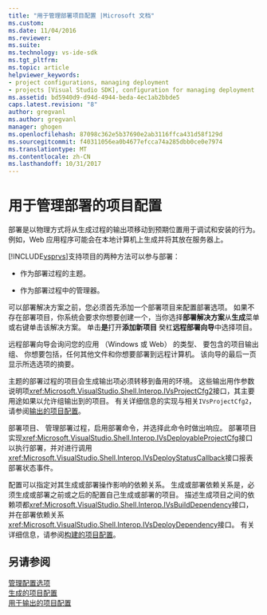 ```yaml
---
title: "用于管理部署项目配置 |Microsoft 文档"
ms.custom: 
ms.date: 11/04/2016
ms.reviewer: 
ms.suite: 
ms.technology: vs-ide-sdk
ms.tgt_pltfrm: 
ms.topic: article
helpviewer_keywords:
- project configurations, managing deployment
- projects [Visual Studio SDK], configuration for managing deployment
ms.assetid: bd5940d9-d94d-4944-beda-4ec1ab2bbde5
caps.latest.revision: "8"
author: gregvanl
ms.author: gregvanl
manager: ghogen
ms.openlocfilehash: 87098c362e5b37690e2ab3116ffca431d58f129d
ms.sourcegitcommit: f40311056ea0b4677efcca74a285dbb0ce0e7974
ms.translationtype: MT
ms.contentlocale: zh-CN
ms.lasthandoff: 10/31/2017
---
```

# <a name="project-configuration-for-managing-deployment"></a>用于管理部署的项目配置
部署是以物理方式将从生成过程的输出项移动到预期位置用于调试和安装的行为。 例如，Web 应用程序可能会在本地计算机上生成并将其放在服务器上。  
  
 [!INCLUDE[vsprvs](../../code-quality/includes/vsprvs_md.md)]支持项目的两种方法可以参与部署：  
  
-   作为部署过程的主题。  
  
-   作为部署过程中的管理器。  
  
 可以部署解决方案之前，您必须首先添加一个部署项目来配置部署选项。 如果不存在部署项目，你系统会要求你想要创建一个，当你选择**部署解决方案**从**生成**菜单或右键单击该解决方案。 单击**是**打开**添加新项目** 癸杠**远程部署向导**中选择项目。  
  
 远程部署向导会询问您的应用 （Windows 或 Web） 的类型、 要包含的项目输出组、 你想要包括，任何其他文件和你想要部署到远程计算机。 该向导的最后一页显示所选选项的摘要。  
  
 主题的部署过程的项目会生成输出项必须转移到备用的环境。 这些输出用作参数说明项<xref:Microsoft.VisualStudio.Shell.Interop.IVsProjectCfg2>接口，其主要用途如果以允许组输出到的项目。 有关详细信息的实现与相关`IVsProjectCfg2`，请参阅[输出的项目配置](../../extensibility/internals/project-configuration-for-output.md)。  
  
 部署项目、 管理部署过程，启用部署命令，并选择此命令时做出响应。 部署项目实现<xref:Microsoft.VisualStudio.Shell.Interop.IVsDeployableProjectCfg>接口以执行部署，并对进行调用<xref:Microsoft.VisualStudio.Shell.Interop.IVsDeployStatusCallback>接口报表部署状态事件。  
  
 配置可以指定对其生成或部署操作影响的依赖关系。 生成或部署依赖关系是，必须生成或部署之前或之后的配置自己生成或部署的项目。 描述生成项目之间的依赖项都<xref:Microsoft.VisualStudio.Shell.Interop.IVsBuildDependency>接口，并在部署依赖关系<xref:Microsoft.VisualStudio.Shell.Interop.IVsDeployDependency>接口。 有关详细信息，请参阅[构建的项目配置](../../extensibility/internals/project-configuration-for-building.md)。  
  
## <a name="see-also"></a>另请参阅  
 [管理配置选项](../../extensibility/internals/managing-configuration-options.md)   
 [生成的项目配置](../../extensibility/internals/project-configuration-for-building.md)   
 [用于输出的项目配置](../../extensibility/internals/project-configuration-for-output.md)